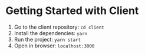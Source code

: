 # Getting Started with Client

1. Go to the client repository: `cd client` 
2. Install the dependencies: `yarn`  
3. Run the project: `yarn start`  
4. Open in browser: `localhost:3000`  